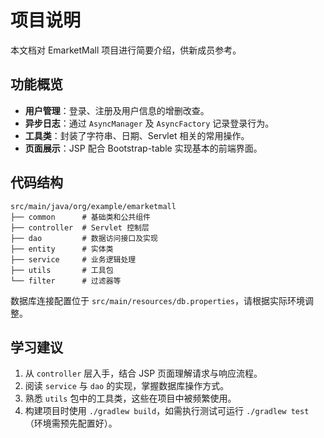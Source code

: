 # 项目说明

本文档对 EmarketMall 项目进行简要介绍，供新成员参考。

## 功能概览

- **用户管理**：登录、注册及用户信息的增删改查。
- **异步日志**：通过 `AsyncManager` 及 `AsyncFactory` 记录登录行为。
- **工具类**：封装了字符串、日期、Servlet 相关的常用操作。
- **页面展示**：JSP 配合 Bootstrap-table 实现基本的前端界面。

## 代码结构

```
src/main/java/org/example/emarketmall
├── common      # 基础类和公共组件
├── controller  # Servlet 控制层
├── dao         # 数据访问接口及实现
├── entity      # 实体类
├── service     # 业务逻辑处理
├── utils       # 工具包
└── filter      # 过滤器等
```

数据库连接配置位于 `src/main/resources/db.properties`，请根据实际环境调整。

## 学习建议

1. 从 `controller` 层入手，结合 JSP 页面理解请求与响应流程。
2. 阅读 `service` 与 `dao` 的实现，掌握数据库操作方式。
3. 熟悉 `utils` 包中的工具类，这些在项目中被频繁使用。
4. 构建项目时使用 `./gradlew build`，如需执行测试可运行 `./gradlew test`（环境需预先配置好）。

